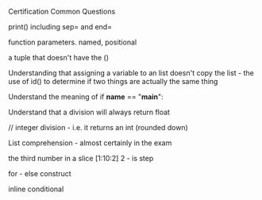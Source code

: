 Certification Common Questions

print()  including sep= and end=

function parameters. named, positional

a tuple that doesn't have the ()

Understanding that assigning a variable to an list doesn't copy the list - the use of id() to determine if two things are actually the same thing

Understand the meaning of 
    if __name__ == "__main__":


Understand that a division will always return float

// integer division - i.e. it returns an int (rounded down)


List comprehension - almost certainly in the exam

the third number in a slice [1:10:2]  2 - is step

for - else construct 

inline conditional